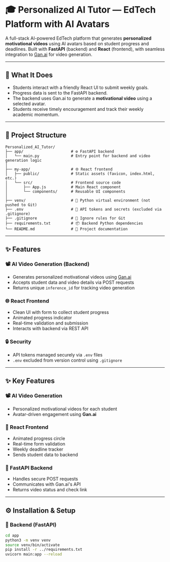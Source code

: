 # 🎓 Personalized AI Tutor — EdTech Platform with AI Avatars

A full-stack AI-powered EdTech platform that generates **personalized motivational videos** using AI avatars based on student progress and deadlines. Built with **FastAPI** (backend) and **React** (frontend), with seamless integration to [Gan.ai](https://gan.ai) for video generation.

---

## 🧠 What It Does

- Students interact with a friendly React UI to submit weekly goals.
- Progress data is sent to the FastAPI backend.
- The backend uses Gan.ai to generate a **motivational video** using a selected avatar.
- Students receive timely encouragement and track their weekly academic momentum.

---

## 📁 Project Structure

```
Personalized_AI_Tutor/
├── app/                     # ⚙️ FastAPI backend
│   └── main.py              # Entry point for backend and video generation logic
│
├── my-app/                  # 🌐 React frontend
│   ├── public/              # Static assets (favicon, index.html, etc.)
│   └── src/                 # Frontend source code
│       ├── App.js           # Main React component
│       └── components/      # Reusable UI components
│
├── venv/                    # 🐍 Python virtual environment (not pushed to Git)
├── .env                     # 🔐 API tokens and secrets (excluded via .gitignore)
├── .gitignore               # 🚫 Ignore rules for Git
├── requirements.txt         # 📦 Backend Python dependencies
└── README.md                # 📖 Project documentation
```

---

## ✨ Features

### 📽 AI Video Generation (Backend)
- Generates personalized motivational videos using [Gan.ai](https://gan.ai)
- Accepts student data and video details via POST requests
- Returns unique `inference_id` for tracking video generation

### 🌐 React Frontend
- Clean UI with form to collect student progress
- Animated progress indicator
- Real-time validation and submission
- Interacts with backend via REST API

### 🔒 Security
- API tokens managed securely via `.env` files
- `.env` excluded from version control using `.gitignore`

---


## ✨ Key Features

### 📽 AI Video Generation
- Personalized motivational videos for each student
- Avatar-driven engagement using **Gan.ai**

### 🎯 React Frontend
- Animated progress circle
- Real-time form validation
- Weekly deadline tracker
- Sends student data to backend

### 🚀 FastAPI Backend
- Handles secure POST requests
- Communicates with Gan.ai's API
- Returns video status and check link

---

## ⚙️ Installation & Setup

### 🐍 Backend (FastAPI)

```bash
cd app
python3 -m venv venv
source venv/bin/activate
pip install -r ../requirements.txt
uvicorn main:app --reload




